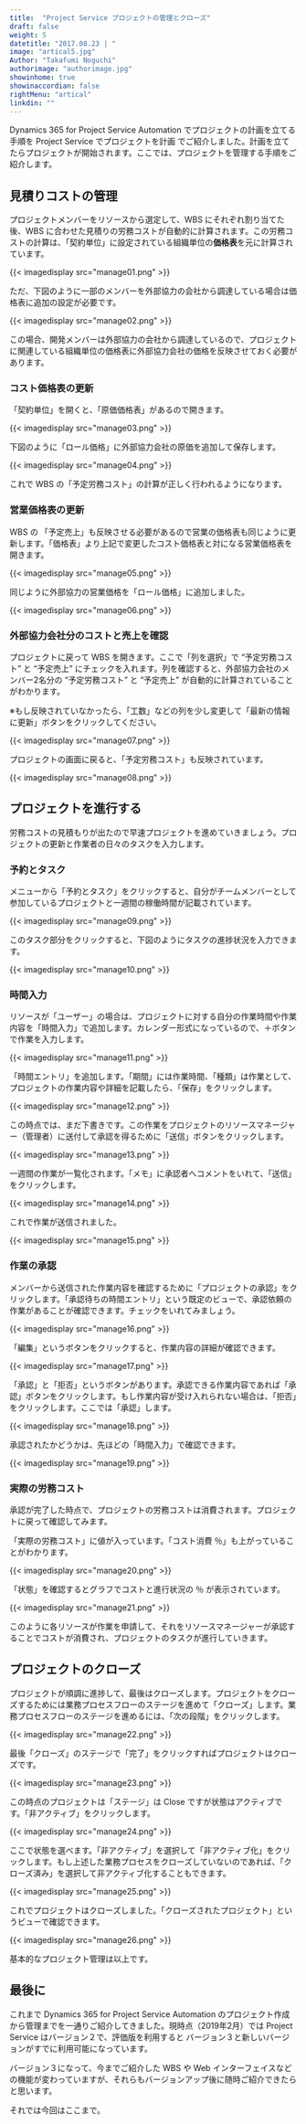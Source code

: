 ```yaml
---
title:  "Project Service プロジェクトの管理とクローズ"
draft: false
weight: 5
datetitle: "2017.08.23 | "
image: "artical5.jpg"
Author: "Takafumi Noguchi"
authorimage: "authorimage.jpg"
showinhome: true
showinaccordian: false
rightMenu: "artical"
linkdin: ""
---
```

<!-- Intro  -->
Dynamics 365 for Project Service Automation でプロジェクトの計画を立てる手順を Project Service でプロジェクトを計画 でご紹介しました。計画を立てたらプロジェクトが開始されます。ここでは、プロジェクトを管理する手順をご紹介します。


## 見積りコストの管理
プロジェクトメンバーをリソースから選定して、WBS にそれぞれ割り当てた後、WBS に合わせた見積りの労務コストが自動的に計算されます。この労務コストの計算は、「契約単位」に設定されている組織単位の**価格表**を元に計算されています。


<!-- Image= manage01.png -->
{{< imagedisplay src="manage01.png" >}}

ただ、下図のように一部のメンバーを外部協力の会社から調達している場合は価格表に追加の設定が必要です。
<!-- Image= manage02.png -->
{{< imagedisplay src="manage02.png" >}}

この場合、開発メンバーは外部協力の会社から調達しているので、プロジェクトに関連している組織単位の価格表に外部協力会社の価格を反映させておく必要があります。

### コスト価格表の更新
「契約単位」を開くと、「原価価格表」があるので開きます。
<!-- Image= manage03.png -->
{{< imagedisplay src="manage03.png" >}}

下図のように「ロール価格」に外部協力会社の原価を追加して保存します。
<!-- Image= manage04.png -->
{{< imagedisplay src="manage04.png" >}}

これで WBS の「予定労務コスト」の計算が正しく行われるようになります。

### 営業価格表の更新
WBS の 「予定売上」も反映させる必要があるので営業の価格表も同じように更新します。「価格表」より上記で変更したコスト価格表と対になる営業価格表を開きます。
<!-- Image= manage05.png -->
{{< imagedisplay src="manage05.png" >}}

同じように外部協力の営業価格を「ロール価格」に追加しました。
<!-- Image= manage06.png -->
{{< imagedisplay src="manage06.png" >}}

### 外部協力会社分のコストと売上を確認
プロジェクトに戻って WBS を開きます。ここで「列を選択」で “予定労務コスト” と “予定売上” にチェックを入れます。列を確認すると、外部協力会社のメンバー2名分の “予定労務コスト” と “予定売上” が自動的に計算されていることがわかります。

※もし反映されていなかったら、「工数」などの列を少し変更して「最新の情報に更新」ボタンをクリックしてください。
<!-- Image= manage07.png -->
{{< imagedisplay src="manage07.png" >}}

プロジェクトの画面に戻ると、「予定労務コスト」も反映されています。
<!-- Image= manage08.png -->
{{< imagedisplay src="manage08.png" >}}

## プロジェクトを進行する
労務コストの見積もりが出たので早速プロジェクトを進めていきましょう。プロジェクトの更新と作業者の日々のタスクを入力します。

### 予約とタスク
メニューから「予約とタスク」をクリックすると、自分がチームメンバーとして参加しているプロジェクトと一週間の稼働時間が記載されています。
<!-- Image= manage09.png -->
{{< imagedisplay src="manage09.png" >}}

このタスク部分をクリックすると、下図のようにタスクの進捗状況を入力できます。
<!-- Image= manage10.png -->
{{< imagedisplay src="manage10.png" >}}

### 時間入力
リソースが「ユーザー」の場合は、プロジェクトに対する自分の作業時間や作業内容を「時間入力」で追加します。カレンダー形式になっているので、＋ボタンで作業を入力します。
<!-- Image= manage11.png -->
{{< imagedisplay src="manage11.png" >}}

「時間エントリ」を追加します。「期間」には作業時間、「種類」は作業として、プロジェクトの作業内容や詳細を記載したら、「保存」をクリックします。
<!-- Image= manage12.png -->
{{< imagedisplay src="manage12.png" >}}

この時点では、まだ下書きです。この作業をプロジェクトのリソースマネージャー（管理者）に送付して承認を得るために「送信」ボタンをクリックします。
<!-- Image= manage13.png -->
{{< imagedisplay src="manage13.png" >}}

一週間の作業が一覧化されます。「メモ」に承認者へコメントをいれて、「送信」をクリックします。
<!-- Image= manage14.png -->
{{< imagedisplay src="manage14.png" >}}

これで作業が送信されました。
<!-- Image= manage15.png -->
{{< imagedisplay src="manage15.png" >}}

### 作業の承認
メンバーから送信された作業内容を確認するために「プロジェクトの承認」をクリックします。「承認待ちの時間エントリ」という既定のビューで、承認依頼の作業があることが確認できます。チェックをいれてみましょう。
<!-- Image= manage16.png -->
{{< imagedisplay src="manage16.png" >}}

「編集」というボタンをクリックすると、作業内容の詳細が確認できます。
<!-- Image= manage17.png -->
{{< imagedisplay src="manage17.png" >}}

「承認」と「拒否」というボタンがあります。承認できる作業内容であれば「承認」ボタンをクリックします。もし作業内容が受け入れられない場合は、「拒否」をクリックします。ここでは「承認」します。
<!-- Image= manage18.png -->
{{< imagedisplay src="manage18.png" >}}

承認されたかどうかは、先ほどの「時間入力」で確認できます。
<!-- Image= manage19.png -->
{{< imagedisplay src="manage19.png" >}}

### 実際の労務コスト
承認が完了した時点で、プロジェクトの労務コストは消費されます。プロジェクトに戻って確認してみます。

「実際の労務コスト」に値が入っています。「コスト消費 ％」も上がっていることがわかります。
<!-- Image= manage20.png -->
{{< imagedisplay src="manage20.png" >}}

「状態」を確認するとグラフでコストと進行状況の ％ が表示されています。
<!-- Image= manage21.png -->
{{< imagedisplay src="manage21.png" >}}

このように各リソースが作業を申請して、それをリソースマネージャーが承認することでコストが消費され、プロジェクトのタスクが進行していきます。


## プロジェクトのクローズ
プロジェクトが順調に進捗して、最後はクローズします。プロジェクトをクローズするためには業務プロセスフローのステージを進めて「クローズ」します。業務プロセスフローのステージを進めるには、「次の段階」をクリックします。
<!-- Image= manage22.png -->
{{< imagedisplay src="manage22.png" >}}

最後「クローズ」のステージで「完了」をクリックすればプロジェクトはクローズです。
<!-- Image= manage23.png -->
{{< imagedisplay src="manage23.png" >}}

この時点のプロジェクトは「ステージ」は Close ですが状態はアクティブです。「非アクティブ」をクリックします。
<!-- Image= manage24.png -->
{{< imagedisplay src="manage24.png" >}}

ここで状態を選べます。「非アクティブ」を選択して「非アクティブ化」をクリックします。もし上述した業務プロセスをクローズしていないのであれば、「クローズ済み」を選択して非アクティブ化することもできます。
<!-- Image= manage25.png -->
{{< imagedisplay src="manage25.png" >}}

これでプロジェクトはクローズしました。「クローズされたプロジェクト」というビューで確認できます。
<!-- Image= manage26.png -->
{{< imagedisplay src="manage26.png" >}}

基本的なプロジェクト管理は以上です。

## 最後に
これまで Dynamics 365 for Project Service Automation のプロジェクト作成から管理までを一通りご紹介してきました。現時点（2019年2月）では Project Service はバージョン２で、評価版を利用すると バージョン３と新しいバージョンがすでに利用可能になっています。

バージョン３になって、今までご紹介した WBS や Web インターフェイスなどの機能が変わっていますが、それらもバージョンアップ後に随時ご紹介できたらと思います。

それでは今回はここまで。     
&nbsp;